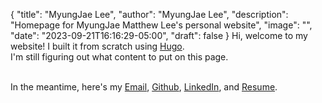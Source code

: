 {
   "title": "MyungJae Lee",
   "author": "MyungJae Lee",
   "description": "Homepage for MyungJae Matthew Lee's personal website",
   "image": "",
   "date": "2023-09-21T16:16:29-05:00",
   "draft": false
}
Hi, welcome to my website! I built it from scratch using [Hugo](https://gohugo.io).  
I'm still figuring out what content to put on this page.  
&nbsp;



In the meantime, here's my [Email](mailto:matthewmjlee@gmail.com), [Github](https://github.com/mmjlee), [LinkedIn](https://linkedin.com/in/matthewmjlee), and [Resume](/resume.pdf).  
